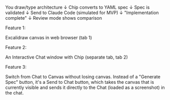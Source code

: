 You draw/type architecture
    ↓
Chip converts to YAML spec
    ↓
Spec is validated
    ↓
Send to Claude Code (simulated for MVP)
    ↓
"Implementation complete"
    ↓
Review mode shows comparison





Feature 1:

Excalidraw canvas in web browser (tab 1)


Feature 2:

An Interactive Chat window with Chip (separate tab, tab 2)


Feature 3:

Switch from Chat to Canvas without losing canvas. Instead of a "Generate Spec" button, it's a Send to Chat button, which takes the canvas that is currently visible and sends it directly to the Chat (loaded as a screenshot) in the chat.